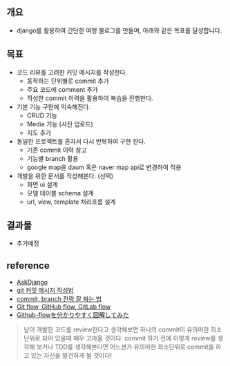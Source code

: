 ## 개요
- django를 활용하여 간단한 여행 블로그를 만들며, 아래와 같은 목표를 달성합니다.

## 목표
- 코드 리뷰를 고려한 커밋 메시지를 작성한다.
  - 동작하는 단위별로 commit 추가
  - 주요 코드에 comment 추가  
  - 작성한 commit 이력을 활용하여 복습을 진행한다.
- 기본 기능 구현에 익숙해진다.
  - CRUD 기능
  - Media 기능 (사진 업로드)
  - 지도 추가
- 동일한 프로젝트를 혼자서 다시 반복하여 구현 한다.
  - 기존 commit 이력 참고
  - 기능별 branch 활용
  - google map을 daum 혹은 naver map api로 변경하여 적용
- 개발을 위한 문서를 작성해본다. (선택)
  - 화면 ui 설계
  - 모델 테이블 schema 설계
  - url, view, template 처리흐름 설계

## 결과물
- 추가예정

## reference
- [AskDjango](https://nomade.kr/vod/django/47/)
- [git 커밋 메시지 작성법](https://item4.github.io/2016-11-01/How-to-Write-a-Git-Commit-Message/)
- [commit, branch 전략 잘 짜는 법](http://blog.naver.com/PostView.nhn?blogId=tmondev&logNo=220763012361&categoryNo=0&parentCategoryNo=1&viewDate=&currentPage=1&postListTopCurrentPage=1&from=postView)
- [Git flow, GitHub flow, GitLab flow](https://ujuc.github.io/2015/12/16/git-flow-github-flow-gitlab-flow/)
- [Github-flowを分かりやすく図解してみた](https://b.pyar.bz/blog/2014/01/22/github-flow/)

> 남이 개발한 코드를 review한다고 생각해보면 하나의 commit이 유의미한 최소단위로 되어 있을때 매우 고마울 것이다. commit 하기 전에 이렇게 review를 생각해 보거나 TDD를 생각해본다면 어느샌가 유의미한 최소단위로 commit을 하고 있는 자신을 발견하게 될 것이다!
